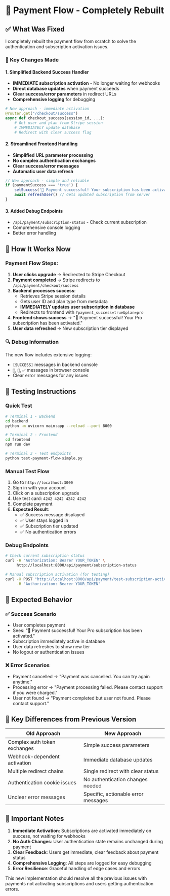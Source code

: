 # 🚀 Payment Flow - Completely Rebuilt

## ✅ What Was Fixed

I completely rebuilt the payment flow from scratch to solve the authentication and subscription activation issues.

### 🔧 Key Changes Made

#### 1. **Simplified Backend Success Handler**
- **IMMEDIATE subscription activation** - No longer waiting for webhooks
- **Direct database updates** when payment succeeds
- **Clear success/error parameters** in redirect URLs
- **Comprehensive logging** for debugging

```python
# New approach - immediate activation
@router.get("/checkout/success")
async def checkout_success(session_id, ...):
    # Get user and plan from Stripe session
    # IMMEDIATELY update database
    # Redirect with clear success flag
```

#### 2. **Streamlined Frontend Handling**
- **Simplified URL parameter processing**
- **No complex authentication exchanges**
- **Clear success/error messages**
- **Automatic user data refresh**

```javascript
// New approach - simple and reliable
if (paymentSuccess === 'true') {
    setSuccess('🎉 Payment successful! Your subscription has been activated.')
    await refreshUser() // Gets updated subscription from server
}
```

#### 3. **Added Debug Endpoints**
- `/api/payment/subscription-status` - Check current subscription
- Comprehensive console logging
- Better error handling

## 🎯 How It Works Now

### Payment Flow Steps:
1. **User clicks upgrade** → Redirected to Stripe Checkout
2. **Payment completed** → Stripe redirects to `/api/payment/checkout/success`
3. **Backend processes success**:
   - Retrieves Stripe session details
   - Gets user ID and plan type from metadata
   - **IMMEDIATELY updates user subscription in database**
   - Redirects to frontend with `?payment_success=true&plan=pro`
4. **Frontend shows success** → "🎉 Payment successful! Your Pro subscription has been activated."
5. **User data refreshed** → New subscription tier displayed

### 🔍 Debug Information

The new flow includes extensive logging:
- `[SUCCESS]` messages in backend console
- `🎉`, `🔄`, `✅` messages in browser console
- Clear error messages for any issues

## 🧪 Testing Instructions

### Quick Test
```bash
# Terminal 1 - Backend
cd backend
python -m uvicorn main:app --reload --port 8000

# Terminal 2 - Frontend  
cd frontend
npm run dev

# Terminal 3 - Test endpoints
python test-payment-flow-simple.py
```

### Manual Test Flow
1. Go to `http://localhost:3000`
2. Sign in with your account
3. Click on a subscription upgrade
4. Use test card: `4242 4242 4242 4242`
5. Complete payment
6. **Expected Result**: 
   - ✅ Success message displayed
   - ✅ User stays logged in
   - ✅ Subscription tier updated
   - ✅ No authentication errors

### Debug Endpoints
```bash
# Check current subscription status
curl -H "Authorization: Bearer YOUR_TOKEN" \
     http://localhost:8000/api/payment/subscription-status

# Manual subscription activation (for testing)
curl -X POST "http://localhost:8000/api/payment/test-subscription-activation?user_id=1&plan_type=pro" \
     -H "Authorization: Bearer YOUR_TOKEN"
```

## 🎯 Expected Behavior

### ✅ Success Scenario
- User completes payment
- Sees: "🎉 Payment successful! Your Pro subscription has been activated."
- Subscription immediately active in database
- User data refreshes to show new tier
- No logout or authentication issues

### ❌ Error Scenarios
- Payment cancelled → "Payment was cancelled. You can try again anytime."
- Processing error → "Payment processing failed. Please contact support if you were charged."
- User not found → "Payment completed but user not found. Please contact support."

## 🔧 Key Differences from Previous Version

| Old Approach | New Approach |
|-------------|-------------|
| Complex auth token exchanges | Simple success parameters |
| Webhook-dependent activation | Immediate database updates |
| Multiple redirect chains | Single redirect with clear status |
| Authentication cookie issues | No authentication changes needed |
| Unclear error messages | Specific, actionable error messages |

## 🚨 Important Notes

1. **Immediate Activation**: Subscriptions are activated immediately on success, not waiting for webhooks
2. **No Auth Changes**: User authentication state remains unchanged during payment
3. **Clear Feedback**: Users get immediate, clear feedback about payment status
4. **Comprehensive Logging**: All steps are logged for easy debugging
5. **Error Resilience**: Graceful handling of edge cases and errors

This new implementation should resolve all the previous issues with payments not activating subscriptions and users getting authentication errors.
